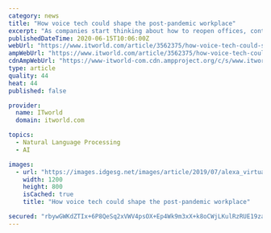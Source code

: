 ```yaml
---
category: news
title: "How voice tech could shape the post-pandemic workplace"
excerpt: "As companies start thinking about how to reopen offices, contactless interfaces could be key to ensuring employees stay safe."
publishedDateTime: 2020-06-15T10:06:00Z
webUrl: "https://www.itworld.com/article/3562375/how-voice-tech-could-shape-the-post-pandemic-workplace.html"
ampWebUrl: "https://www.itworld.com/article/3562375/how-voice-tech-could-shape-the-post-pandemic-workplace.amp.html"
cdnAmpWebUrl: "https://www-itworld-com.cdn.ampproject.org/c/s/www.itworld.com/article/3562375/how-voice-tech-could-shape-the-post-pandemic-workplace.amp.html"
type: article
quality: 44
heat: 44
published: false

provider:
  name: ITworld
  domain: itworld.com

topics:
  - Natural Language Processing
  - AI

images:
  - url: "https://images.idgesg.net/images/article/2019/07/alexa_virtual-assistant_echo_amazon-alexa_voice-control-100801663-large.jpg"
    width: 1200
    height: 800
    isCached: true
    title: "How voice tech could shape the post-pandemic workplace"

secured: "rbywGWKdZTIx+6P8QeSq2xVWV4psOX+Ep4Wk9m3xX+k8oCWjLKulRzRUE19zads1rsqlJeb7K5H8+Ffr/I5lHXroPSoAuSpnDv/LevqrCG4fGRLYOgerGwN3WYEL603mLjC+lPczAbD2YzjN+ikXL+klXoWE06XiGCTDL5D5XXswr4VaTb308FTScg3rKlBtEh2vjMGj+th25ss+jrxDH8a3bFNluWyQf1ZRPUuQS1GQmAkzIXra3/M8y2DzlzPCbzBgpZZXzF0/G/vn/AWIPXxYuEVSLz3Sdvp/CaNYYjFKcXITGYc43ZT3Lsf5U2KcGSnL2GyRRbs3ZkDuKrINMQ==;mt/yyBO7LHrSbGpM1k/QlA=="
---
```


